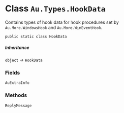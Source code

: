 # Class `Au.Types.HookData`

Contains types of hook data for hook procedures set by `Au.More.WindowsHook` and `Au.More.WinEventHook`.

```
public static class HookData
```

##### Inheritance

`object` → `HookData`

### Fields

`AuExtraInfo`

### Methods

`ReplyMessage`